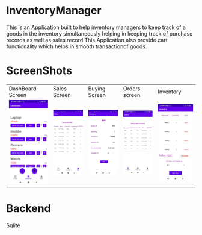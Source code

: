 # InventoryManager
This is an Application built to help inventory managers to keep track of a goods in the inventory simultaneously helping in keeping track of purchase records as well as sales record.This Application also provide cart functionality which helps in smooth transactionof goods.
# ScreenShots
| | | | | |
|---|---|---|---|---|
| DashBoard Screen | Sales Screen | Buying Screen | Orders screen | Inventory |
| ![](MAD_SS/ss_1.jpg)|![](MAD_SS/ss_2.jpg)|![](MAD_SS/ss_3.jpg)|![](MAD_SS/ss_4.jpg)|![](MAD_SS/ss_5.jpg)|



# Backend
Sqlite
